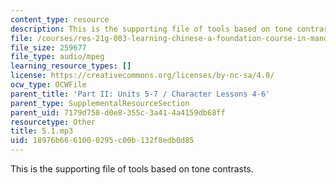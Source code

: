 ```yaml
---
content_type: resource
description: This is the supporting file of tools based on tone contrasts.
file: /courses/res-21g-003-learning-chinese-a-foundation-course-in-mandarin-spring-2011/18976b6661000295c00b132f8edb0d85_5.1.mp3
file_size: 259677
file_type: audio/mpeg
learning_resource_types: []
license: https://creativecommons.org/licenses/by-nc-sa/4.0/
ocw_type: OCWFile
parent_title: 'Part II: Units 5-7 / Character Lessons 4-6'
parent_type: SupplementalResourceSection
parent_uid: 7179d758-d0e8-355c-3a41-4a4159db68ff
resourcetype: Other
title: 5.1.mp3
uid: 18976b66-6100-0295-c00b-132f8edb0d85
---
```

This is the supporting file of tools based on tone contrasts.
